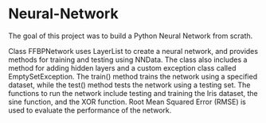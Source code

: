# Neural-Network

The goal of this project was to build a Python Neural Network from scrath. 

Class FFBPNetwork uses LayerList to create a neural network, and provides methods for training and testing using NNData. The class also includes a method for adding hidden layers and a custom exception class called EmptySetException. The train() method trains the network using a specified dataset, while the test() method tests the network using a testing set. The functions to run the network include testing and training the Iris dataset, the sine function, and the XOR function. Root Mean Squared Error (RMSE) is used to evaluate the performance of the network.
